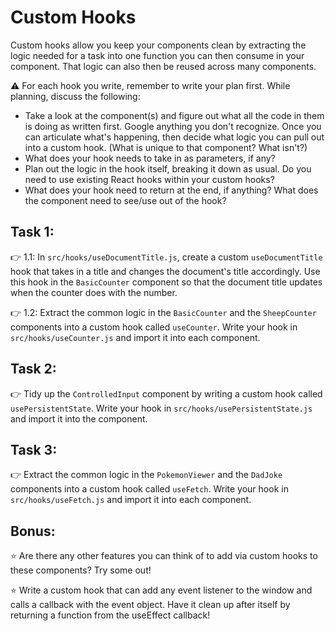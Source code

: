 # Custom Hooks

Custom hooks allow you keep your components clean by extracting the logic needed for a task into one function you can then consume in your component. That logic can also then be reused across many components.

⚠️ For each hook you write, remember to write your plan first. While planning, discuss the following:
- Take a look at the component(s) and figure out what all the code in them is doing as written first. Google anything you don't recognize. Once you can articulate what's happening, then decide what logic you can pull out into a custom hook. (What is unique to that component? What isn't?)
- What does your hook needs to take in as parameters, if any?
- Plan out the logic in the hook itself, breaking it down as usual. Do you need to use existing React hooks within your custom hooks?
- What does your hook need to return at the end, if anything? What does the component need to see/use out of the hook?

## Task 1:

👉 1.1: In `src/hooks/useDocumentTitle.js`, create a custom `useDocumentTitle` hook that takes in a title and changes the document's title accordingly. Use this hook in the `BasicCounter` component so that the document title updates when the counter does with the number.

👉 1.2: Extract the common logic in the `BasicCounter` and the `SheepCounter` components into a custom hook called `useCounter`. Write your hook in `src/hooks/useCounter.js` and import it into each component.

## Task 2:

👉 Tidy up the `ControlledInput` component by writing a custom hook called `usePersistentState`. Write your hook in `src/hooks/usePersistentState.js` and import it into the component.

## Task 3:

👉 Extract the common logic in the `PokemonViewer` and the `DadJoke` components into a custom hook called `useFetch`. Write your hook in `src/hooks/useFetch.js` and import it into each component.

## Bonus:

⭐ Are there any other features you can think of to add via custom hooks to these components? Try some out!

⭐ Write a custom hook that can add any event listener to the window and calls a callback with the event object. Have it clean up after itself by returning a function from the useEffect callback!
